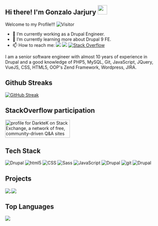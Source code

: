 ## Hi there! I'm Gonzalo Jarjury <img src="https://raw.githubusercontent.com/MartinHeinz/MartinHeinz/master/wave.gif" width="30px">
Welcome to my Profile!!!   ![Visitor](https://visitor-badge.laobi.icu/badge?page_id=DarkteK.repoName)

- 🔭 I’m currently working as a Drupal Engineer.
- 🌱 I’m currently learning more about Drupal 9 FE.
- 📫 How to reach me: <a href="mailto:gonzalo.estrada@outlook.com"><img src="https://img.shields.io/badge/Gmail-D14836?style=flat&logo=gmail&logoColor=white" /></a> <a href="https://www.linkedin.com/in/gonzalo-jajury"><img src="https://img.shields.io/badge/LinkedIn-0077B5?style=flat&logo=linkedin&logoColor=white" /></a> <a href="https://stackoverflow.com/users/1689353/darktek?tab=profile"><img alt="Stack Overflow" src="https://img.shields.io/badge/-Stack%20Overflow-FE7A16?style=flat&logo=stack-overflow&logoColor=white"></a>


I am a senior software engineer with almost 10 years of experience in Drupal and a good knowledge
of PHP5, MySQL, Git, JavaScript, JQuery, VueJS, CSS, HTML5, OOP's Zend Framework, Wordpress, JIRA.

## Github Streaks
[![GitHub Streak](http://github-readme-streak-stats.herokuapp.com?user=DarkteK&theme=blue-green)](https://git.io/streak-stats)

## StackOverflow participation
<a href="https://stackexchange.com/users/1865724"><img src="https://stackexchange.com/users/flair/1865724.png?theme=dark" width="208" height="58" alt="profile for DarkteK on Stack Exchange, a network of free, community-driven Q&amp;A sites" title="profile for DarkteK on Stack Exchange, a network of free, community-driven Q&amp;A sites"></a>

## Tech Stack
<p>
  <img alt="Drupal" src="https://img.shields.io/badge/-Drupal-blue?logo=drupal&style=flat" />
  <img alt="html5" src="https://img.shields.io/badge/-HTML5-E34F26?style=flat&logo=html5&logoColor=white" />
  <img alt="CSS" src="https://img.shields.io/badge/CSS%20-%231572B6.svg?style=flat&logo=css3&logoColor=white" />
  <img alt="Sass" src="https://img.shields.io/badge/-Sass-CC6699?style=flat&logo=sass&logoColor=white" />
  <img alt="JavaScript" src="https://img.shields.io/badge/JavaScript%20-%23F7DF1E.svg?style=flat&logo=javascript&logoColor=black" />
  <img alt="Drupal" src="https://img.shields.io/badge/-JQuery-blue?logo=jquery&style=flat" />  
  <img alt="git" src="https://img.shields.io/badge/-Git-F05032?style=flat&logo=git&logoColor=white" />
  <img alt="Drupal" src="https://img.shields.io/badge/-JIRA-blue?logo=jira&style=flat" />
</p>

## Projects
<a href="https://github.com/DarkteK/d8-views-custom-filter">
  <img align="center" src="https://github-readme-stats.vercel.app/api/pin/?username=DarkteK&repo=d8-views-custom-filter&title_color=ffffff&text_color=c9cacc&icon_color=2bbc8a&bg_color=1d1f21" />
</a>


<a href="https://github.com/DarkteK/drupal-8-Custom-module-form">
  <img align="center" src="https://github-readme-stats.vercel.app/api/pin/?username=DarkteK&repo=drupal-8-Custom-module-form&title_color=ffffff&text_color=c9cacc&icon_color=2bbc8a&bg_color=1d1f21" />
</a>    
<br />

## Top Languages
<img align="center" src="https://github-readme-stats.vercel.app/api/top-langs/?username=MartinHeinz&hide=java,html,tex&title_color=ffffff&text_color=c9cacc&icon_color=2bbc8a&bg_color=1d1f21&langs_count=3" />


<!--
**DarkteK/DarkteK** is a ✨ _special_ ✨ repository because its `README.md` (this file) appears on your GitHub profile.

Here are some ideas to get you started:


- 👯 I’m looking to collaborate on ...
- 🤔 I’m looking for help with ...
- 💬 Ask me about ...
- 😄 Pronouns: ...
- ⚡ Fun fact: ...
-->

